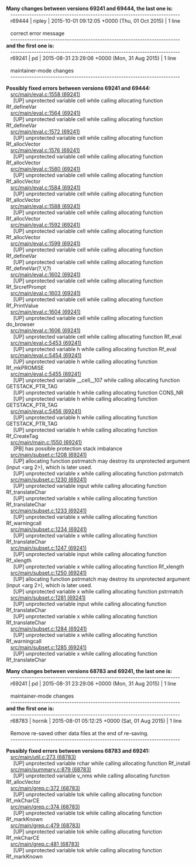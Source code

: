 __Many changes between versions 69241 and 69444, the last one is:__  
&nbsp;&nbsp;  ------------------------------------------------------------------------  
&nbsp;&nbsp;  r69444 | ripley | 2015-10-01 09:12:05 +0000 (Thu, 01 Oct 2015) | 1 line  
&nbsp;&nbsp;    
&nbsp;&nbsp;  correct error message  
&nbsp;&nbsp;  ------------------------------------------------------------------------  
__and the first one is:__  
&nbsp;&nbsp;  ------------------------------------------------------------------------  
&nbsp;&nbsp;  r69241 | pd | 2015-08-31 23:29:06 +0000 (Mon, 31 Aug 2015) | 1 line  
&nbsp;&nbsp;    
&nbsp;&nbsp;  maintainer-mode changes  
&nbsp;&nbsp;  ------------------------------------------------------------------------  
  
__Possibly fixed errors between versions 69241 and 69444:__  
&nbsp;&nbsp;  [src/main/eval.c:1558 (69241)](https://github.com/wch/r-source/blob/9fe55e21d6b4b953b066a8d4811d90651155a678/src/main/eval.c/#L1558)  
&nbsp;&nbsp;&nbsp;&nbsp;    [UP] unprotected variable cell while calling allocating function Rf_defineVar  
&nbsp;&nbsp;  [src/main/eval.c:1564 (69241)](https://github.com/wch/r-source/blob/9fe55e21d6b4b953b066a8d4811d90651155a678/src/main/eval.c/#L1564)  
&nbsp;&nbsp;&nbsp;&nbsp;    [UP] unprotected variable cell while calling allocating function Rf_defineVar  
&nbsp;&nbsp;  [src/main/eval.c:1572 (69241)](https://github.com/wch/r-source/blob/9fe55e21d6b4b953b066a8d4811d90651155a678/src/main/eval.c/#L1572)  
&nbsp;&nbsp;&nbsp;&nbsp;    [UP] unprotected variable cell while calling allocating function Rf_allocVector  
&nbsp;&nbsp;  [src/main/eval.c:1576 (69241)](https://github.com/wch/r-source/blob/9fe55e21d6b4b953b066a8d4811d90651155a678/src/main/eval.c/#L1576)  
&nbsp;&nbsp;&nbsp;&nbsp;    [UP] unprotected variable cell while calling allocating function Rf_allocVector  
&nbsp;&nbsp;  [src/main/eval.c:1580 (69241)](https://github.com/wch/r-source/blob/9fe55e21d6b4b953b066a8d4811d90651155a678/src/main/eval.c/#L1580)  
&nbsp;&nbsp;&nbsp;&nbsp;    [UP] unprotected variable cell while calling allocating function Rf_allocVector  
&nbsp;&nbsp;  [src/main/eval.c:1584 (69241)](https://github.com/wch/r-source/blob/9fe55e21d6b4b953b066a8d4811d90651155a678/src/main/eval.c/#L1584)  
&nbsp;&nbsp;&nbsp;&nbsp;    [UP] unprotected variable cell while calling allocating function Rf_allocVector  
&nbsp;&nbsp;  [src/main/eval.c:1588 (69241)](https://github.com/wch/r-source/blob/9fe55e21d6b4b953b066a8d4811d90651155a678/src/main/eval.c/#L1588)  
&nbsp;&nbsp;&nbsp;&nbsp;    [UP] unprotected variable cell while calling allocating function Rf_allocVector  
&nbsp;&nbsp;  [src/main/eval.c:1592 (69241)](https://github.com/wch/r-source/blob/9fe55e21d6b4b953b066a8d4811d90651155a678/src/main/eval.c/#L1592)  
&nbsp;&nbsp;&nbsp;&nbsp;    [UP] unprotected variable cell while calling allocating function Rf_allocVector  
&nbsp;&nbsp;  [src/main/eval.c:1599 (69241)](https://github.com/wch/r-source/blob/9fe55e21d6b4b953b066a8d4811d90651155a678/src/main/eval.c/#L1599)  
&nbsp;&nbsp;&nbsp;&nbsp;    [UP] unprotected variable cell while calling allocating function Rf_defineVar  
&nbsp;&nbsp;&nbsp;&nbsp;    [UP] unprotected variable cell while calling allocating function Rf_defineVar(?,V,?)  
&nbsp;&nbsp;  [src/main/eval.c:1602 (69241)](https://github.com/wch/r-source/blob/9fe55e21d6b4b953b066a8d4811d90651155a678/src/main/eval.c/#L1602)  
&nbsp;&nbsp;&nbsp;&nbsp;    [UP] unprotected variable cell while calling allocating function Rf_SrcrefPrompt  
&nbsp;&nbsp;  [src/main/eval.c:1603 (69241)](https://github.com/wch/r-source/blob/9fe55e21d6b4b953b066a8d4811d90651155a678/src/main/eval.c/#L1603)  
&nbsp;&nbsp;&nbsp;&nbsp;    [UP] unprotected variable cell while calling allocating function Rf_PrintValue  
&nbsp;&nbsp;  [src/main/eval.c:1604 (69241)](https://github.com/wch/r-source/blob/9fe55e21d6b4b953b066a8d4811d90651155a678/src/main/eval.c/#L1604)  
&nbsp;&nbsp;&nbsp;&nbsp;    [UP] unprotected variable cell while calling allocating function do_browser  
&nbsp;&nbsp;  [src/main/eval.c:1606 (69241)](https://github.com/wch/r-source/blob/9fe55e21d6b4b953b066a8d4811d90651155a678/src/main/eval.c/#L1606)  
&nbsp;&nbsp;&nbsp;&nbsp;    [UP] unprotected variable cell while calling allocating function Rf_eval  
&nbsp;&nbsp;  [src/main/eval.c:5453 (69241)](https://github.com/wch/r-source/blob/9fe55e21d6b4b953b066a8d4811d90651155a678/src/main/eval.c/#L5453)  
&nbsp;&nbsp;&nbsp;&nbsp;    [UP] unprotected variable h while calling allocating function Rf_eval  
&nbsp;&nbsp;  [src/main/eval.c:5454 (69241)](https://github.com/wch/r-source/blob/9fe55e21d6b4b953b066a8d4811d90651155a678/src/main/eval.c/#L5454)  
&nbsp;&nbsp;&nbsp;&nbsp;    [UP] unprotected variable h while calling allocating function Rf_mkPROMISE  
&nbsp;&nbsp;  [src/main/eval.c:5455 (69241)](https://github.com/wch/r-source/blob/9fe55e21d6b4b953b066a8d4811d90651155a678/src/main/eval.c/#L5455)  
&nbsp;&nbsp;&nbsp;&nbsp;    [UP] unprotected variable __cell__107 while calling allocating function GETSTACK_PTR_TAG  
&nbsp;&nbsp;&nbsp;&nbsp;    [UP] unprotected variable h while calling allocating function CONS_NR  
&nbsp;&nbsp;&nbsp;&nbsp;    [UP] unprotected variable h while calling allocating function GETSTACK_PTR_TAG  
&nbsp;&nbsp;  [src/main/eval.c:5456 (69241)](https://github.com/wch/r-source/blob/9fe55e21d6b4b953b066a8d4811d90651155a678/src/main/eval.c/#L5456)  
&nbsp;&nbsp;&nbsp;&nbsp;    [UP] unprotected variable h while calling allocating function GETSTACK_PTR_TAG  
&nbsp;&nbsp;&nbsp;&nbsp;    [UP] unprotected variable h while calling allocating function Rf_CreateTag  
&nbsp;&nbsp;  [src/main/main.c:1550 (69241)](https://github.com/wch/r-source/blob/9fe55e21d6b4b953b066a8d4811d90651155a678/src/main/main.c/#L1550)  
&nbsp;&nbsp;&nbsp;&nbsp;    [PB] has possible protection stack imbalance  
&nbsp;&nbsp;  [src/main/subset.c:1208 (69241)](https://github.com/wch/r-source/blob/9fe55e21d6b4b953b066a8d4811d90651155a678/src/main/subset.c/#L1208)  
&nbsp;&nbsp;&nbsp;&nbsp;    [UP] allocating function pstrmatch may destroy its unprotected argument (input <arg 2>), which is later used.  
&nbsp;&nbsp;&nbsp;&nbsp;    [UP] unprotected variable x while calling allocating function pstrmatch  
&nbsp;&nbsp;  [src/main/subset.c:1230 (69241)](https://github.com/wch/r-source/blob/9fe55e21d6b4b953b066a8d4811d90651155a678/src/main/subset.c/#L1230)  
&nbsp;&nbsp;&nbsp;&nbsp;    [UP] unprotected variable input while calling allocating function Rf_translateChar  
&nbsp;&nbsp;&nbsp;&nbsp;    [UP] unprotected variable x while calling allocating function Rf_translateChar  
&nbsp;&nbsp;  [src/main/subset.c:1233 (69241)](https://github.com/wch/r-source/blob/9fe55e21d6b4b953b066a8d4811d90651155a678/src/main/subset.c/#L1233)  
&nbsp;&nbsp;&nbsp;&nbsp;    [UP] unprotected variable x while calling allocating function Rf_warningcall  
&nbsp;&nbsp;  [src/main/subset.c:1234 (69241)](https://github.com/wch/r-source/blob/9fe55e21d6b4b953b066a8d4811d90651155a678/src/main/subset.c/#L1234)  
&nbsp;&nbsp;&nbsp;&nbsp;    [UP] unprotected variable x while calling allocating function Rf_translateChar  
&nbsp;&nbsp;  [src/main/subset.c:1247 (69241)](https://github.com/wch/r-source/blob/9fe55e21d6b4b953b066a8d4811d90651155a678/src/main/subset.c/#L1247)  
&nbsp;&nbsp;&nbsp;&nbsp;    [UP] unprotected variable input while calling allocating function Rf_xlength  
&nbsp;&nbsp;&nbsp;&nbsp;    [UP] unprotected variable x while calling allocating function Rf_xlength  
&nbsp;&nbsp;  [src/main/subset.c:1250 (69241)](https://github.com/wch/r-source/blob/9fe55e21d6b4b953b066a8d4811d90651155a678/src/main/subset.c/#L1250)  
&nbsp;&nbsp;&nbsp;&nbsp;    [UP] allocating function pstrmatch may destroy its unprotected argument (input <arg 2>), which is later used.  
&nbsp;&nbsp;&nbsp;&nbsp;    [UP] unprotected variable x while calling allocating function pstrmatch  
&nbsp;&nbsp;  [src/main/subset.c:1281 (69241)](https://github.com/wch/r-source/blob/9fe55e21d6b4b953b066a8d4811d90651155a678/src/main/subset.c/#L1281)  
&nbsp;&nbsp;&nbsp;&nbsp;    [UP] unprotected variable input while calling allocating function Rf_translateChar  
&nbsp;&nbsp;&nbsp;&nbsp;    [UP] unprotected variable x while calling allocating function Rf_translateChar  
&nbsp;&nbsp;  [src/main/subset.c:1284 (69241)](https://github.com/wch/r-source/blob/9fe55e21d6b4b953b066a8d4811d90651155a678/src/main/subset.c/#L1284)  
&nbsp;&nbsp;&nbsp;&nbsp;    [UP] unprotected variable x while calling allocating function Rf_warningcall  
&nbsp;&nbsp;  [src/main/subset.c:1285 (69241)](https://github.com/wch/r-source/blob/9fe55e21d6b4b953b066a8d4811d90651155a678/src/main/subset.c/#L1285)  
&nbsp;&nbsp;&nbsp;&nbsp;    [UP] unprotected variable x while calling allocating function Rf_translateChar  
  
  
__Many changes between versions 68783 and 69241, the last one is:__  
&nbsp;&nbsp;  ------------------------------------------------------------------------  
&nbsp;&nbsp;  r69241 | pd | 2015-08-31 23:29:06 +0000 (Mon, 31 Aug 2015) | 1 line  
&nbsp;&nbsp;    
&nbsp;&nbsp;  maintainer-mode changes  
&nbsp;&nbsp;  ------------------------------------------------------------------------  
__and the first one is:__  
&nbsp;&nbsp;  ------------------------------------------------------------------------  
&nbsp;&nbsp;  r68783 | hornik | 2015-08-01 05:12:25 +0000 (Sat, 01 Aug 2015) | 1 line  
&nbsp;&nbsp;    
&nbsp;&nbsp;  Remove re-saved other data files at the end of re-saving.  
&nbsp;&nbsp;  ------------------------------------------------------------------------  
  
__Possibly fixed errors between versions 68783 and 69241:__  
&nbsp;&nbsp;  [src/main/util.c:273 (68783)](https://github.com/wch/r-source/blob/94d2f8a4f59b5bc6ce1ddef671fe195a48e3ba0d/src/main/util.c/#L273)  
&nbsp;&nbsp;&nbsp;&nbsp;    [UP] unprotected variable rchar while calling allocating function Rf_install  
&nbsp;&nbsp;  [src/main/summary.c:879 (68783)](https://github.com/wch/r-source/blob/94d2f8a4f59b5bc6ce1ddef671fe195a48e3ba0d/src/main/summary.c/#L879)  
&nbsp;&nbsp;&nbsp;&nbsp;    [UP] unprotected variable v_nms while calling allocating function Rf_allocVector  
&nbsp;&nbsp;  [src/main/grep.c:372 (68783)](https://github.com/wch/r-source/blob/94d2f8a4f59b5bc6ce1ddef671fe195a48e3ba0d/src/main/grep.c/#L372)  
&nbsp;&nbsp;&nbsp;&nbsp;    [UP] unprotected variable tok while calling allocating function Rf_mkCharCE  
&nbsp;&nbsp;  [src/main/grep.c:374 (68783)](https://github.com/wch/r-source/blob/94d2f8a4f59b5bc6ce1ddef671fe195a48e3ba0d/src/main/grep.c/#L374)  
&nbsp;&nbsp;&nbsp;&nbsp;    [UP] unprotected variable tok while calling allocating function Rf_markKnown  
&nbsp;&nbsp;  [src/main/grep.c:479 (68783)](https://github.com/wch/r-source/blob/94d2f8a4f59b5bc6ce1ddef671fe195a48e3ba0d/src/main/grep.c/#L479)  
&nbsp;&nbsp;&nbsp;&nbsp;    [UP] unprotected variable tok while calling allocating function Rf_mkCharCE  
&nbsp;&nbsp;  [src/main/grep.c:481 (68783)](https://github.com/wch/r-source/blob/94d2f8a4f59b5bc6ce1ddef671fe195a48e3ba0d/src/main/grep.c/#L481)  
&nbsp;&nbsp;&nbsp;&nbsp;    [UP] unprotected variable tok while calling allocating function Rf_markKnown  
  
  
